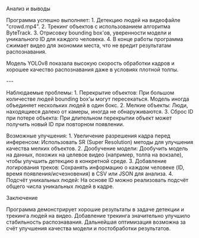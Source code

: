 Анализ и выводы

Программа успешно выполняет: 
1\. Детекцию людей на видеофайле "crowd.mp4".
2\. Трекинг объектов с использованием алгоритма ByteTrack.
3\. Отрисовку bounding box\'ов, уверенности модели и уникального ID для каждого человека. 
4\. В конце работы программа сжимает видео для экономии места, что не вредит результатам распознавания.

Модель YOLOv8 показала высокую
скорость обработки кадров и хорошее качество распознавания даже в
условиях плотной толпы.

\-\--

Наблюдаемые проблемы:
1\. Перекрытие объектов: При большом количестве людей bounding box\'ы могут пересекаться. Модель иногда объединяет нескольких людей в один бокс.
2\. Мелкие объекты: Люди, находящиеся далеко от камеры, иногда не обнаруживаются.
3\. Сброс ID при потере объекта: При длительном перекрытии объект может получить новый ID при повторном появлении.

Возможные улучшения:
1\. Увеличение разрешения кадра перед инференсом: Использовать SR (Super Resolution) методы для улучшения качества мелких объектов.
2\. Дообучение модели: Дообучить модель на данных, похожих на целевое видео (например, толпа на вокзале), чтобы улучшить детекцию в конкретной среде.
3\. Добавление логирования треков: Сохранять информацию о каждом человеке (ID, время появления/исчезновения) в CSV или JSON для анализа.
4\. Подсчёт уникальных людей: На основе ID можно реализовать подсчёт общего числа уникальных людей в кадре.

Заключение

Программа демонстрирует хорошие результаты в задаче детекции и трекинга людей на видео. Добавление трекинга значительно улучшило стабильность распознавания.
Дальнейшая оптимизация возможна за счёт улучшения качества модели и постобработки результатов.
